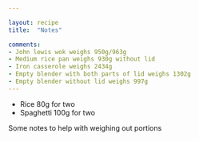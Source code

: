 ```yaml
---

layout: recipe
title:  "Notes"

comments: 
- John lewis wok weighs 950g/963g
- Medium rice pan weighs 930g without lid
- Iron casserole weighs 2434g
- Empty blender with both parts of lid weighs 1302g
- Empty blender without lid weighs 997g
---
```

- Rice 80g for two
- Spaghetti 100g for two

Some notes to help with weighing out portions